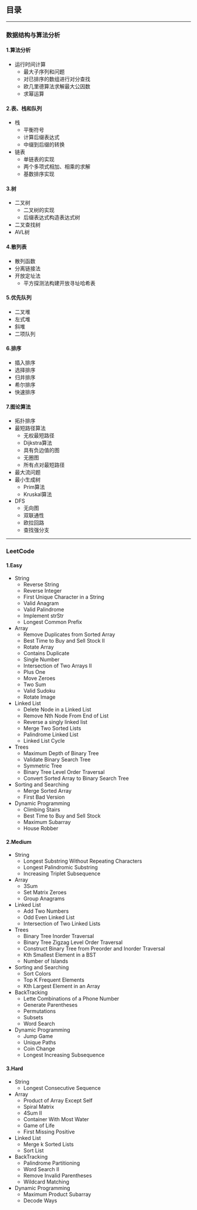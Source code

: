 

## 目录
***

### 数据结构与算法分析

#### 1.算法分析
- 运行时间计算
  - 最大子序列和问题
  - 对已排序的数组进行对分查找
  - 欧几里德算法求解最大公因数
  - 求幂运算
  
#### 2.表、栈和队列
- 栈
  - 平衡符号
  - 计算后缀表达式
  - 中缀到后缀的转换
- 链表
  - 单链表的实现
  - 两个多项式相加、相乘的求解
  - 基数排序实现
#### 3.树
- 二叉树
  - 二叉树的实现
  - 后缀表达式构造表达式树
- 二叉查找树
- AVL树

#### 4.散列表
- 散列函数
- 分离链接法
- 开放定址法
  - 平方探测法构建开放寻址哈希表

#### 5.优先队列
- 二叉堆
- 左式堆
- 斜堆
- 二项队列

#### 6.排序
- 插入排序
- 选择排序
- 归并排序
- 希尔排序
- 快速排序

#### 7.图论算法
- 拓扑排序
- 最短路径算法
  - 无权最短路径
  - Dijkstra算法
  - 具有负边值的图
  - 无圈图
  - 所有点对最短路径
- 最大流问题
- 最小生成树
  - Prim算法
  - Kruskal算法
- DFS
  - 无向图
  - 双联通性
  - 欧拉回路
  - 查找强分支


***

### LeetCode

#### 1.Easy
- String
  - Reverse String
  - Reverse Integer
  - First Unique Character in a String
  - Valid Anagram
  - Valid Palindrome
  - Implement strStr
  - Longest Common Prefix
- Array
  - Remove Duplicates from Sorted Array
  - Best Time to Buy and Sell Stock II
  - Rotate Array
  - Contains Duplicate
  - Single Number
  - Intersection of Two Arrays II
  - Plus One
  - Move Zeroes
  - Two Sum
  - Valid Sudoku
  - Rotate Image
- Linked List
  - Delete Node in a Linked List
  - Remove Nth Node From End of List
  - Reverse a singly linked list
  - Merge Two Sorted Lists
  - Palindrome Linked List
  - Linked List Cycle
- Trees
  - Maximum Depth of Binary Tree
  - Validate Binary Search Tree
  - Symmetric Tree
  - Binary Tree Level Order Traversal
  - Convert Sorted Array to Binary Search Tree
- Sorting and Searching
  - Merge Sorted Array
  - First Bad Version
- Dynamic Programming
  - Climbing Stairs
  - Best Time to Buy and Sell Stock
  - Maximum Subarray
  - House Robber

#### 2.Medium
- String
  - Longest Substring Without Repeating Characters
  - Longest Palindromic Substring
  - Increasing Triplet Subsequence
- Array
  - 3Sum
  - Set Matrix Zeroes
  - Group Anagrams
- Linked List
  - Add Two Numbers
  - Odd Even Linked List
  - Intersection of Two Linked Lists
- Trees
  - Binary Tree Inorder Traversal
  - Binary Tree Zigzag Level Order Traversal
  - Construct Binary Tree from Preorder and Inorder Traversal
  - Kth Smallest Element in a BST
  - Number of Islands
- Sorting and Searching
  - Sort Colors
  - Top K Frequent Elements
  - Kth Largest Element in an Array
- BackTracking
  - Lette Combinations of a Phone Number
  - Generate Parentheses
  - Permutations
  - Subsets
  - Word Search
- Dynamic Programming
  - Jump Game
  - Unique Paths
  - Coin Change
  - Longest Increasing Subsequence

#### 3.Hard
- String
  - Longest Consecutive Sequence
- Array
  - Product of Array Except Self
  - Spiral Matrix
  - 4Sum II
  - Container With Most Water
  - Game of Life
  - First Missing Positive
- Linked List
  - Merge k Sorted Lists
  - Sort List
- BackTracking
  - Palindrome Partitioning
  - Word Search II
  - Remove Invalid Parentheses
  - Wildcard Matching
- Dynamic Programming
  - Maximum Product Subarray
  - Decode Ways
